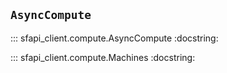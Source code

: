 ## `AsyncCompute`

::: sfapi_client.compute.AsyncCompute
    :docstring:

::: sfapi_client.compute.Machines
    :docstring:
